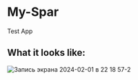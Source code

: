 # My-Spar
Test App

## What it looks like:

![Запись экрана 2024-02-01 в 22 18 57-2](https://github.com/m1c0meRr/My-Spar/assets/140728201/966875da-4196-418f-bdce-a2da0db40227)


